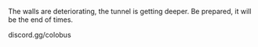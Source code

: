 The walls are deteriorating, the tunnel is getting deeper. Be prepared, it will be the end of times.

discord.gg/colobus
